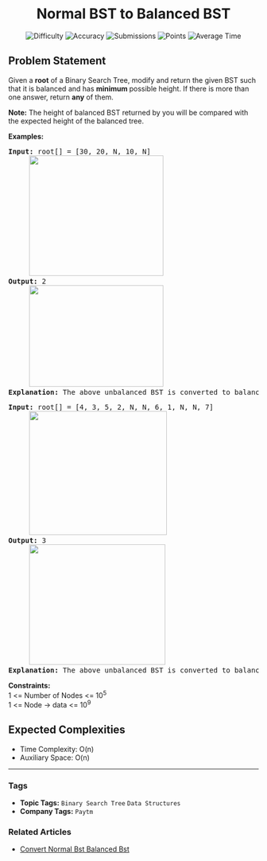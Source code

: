 <h1 align="center">Normal BST to Balanced BST</h1>

<p align="center">
  <img alt="Difficulty" title="Difficulty" src="https://custom-icon-badges.demolab.com/badge/Difficulty: Medium-1F222E?style=for-the-badge&logoColor=white&logo=fire"/>
  <img alt="Accuracy" title="Accuracy" src="https://custom-icon-badges.demolab.com/badge/Accuracy: 66.08%25-1F222E?style=for-the-badge&logoColor=white&logo=target"/>
  <img alt="Submissions" title="Submissions" src="https://custom-icon-badges.demolab.com/badge/Submissions: 59K+-1F222E?style=for-the-badge&logoColor=white&logo=repo"/>
  <img alt="Points" title="Points" src="https://custom-icon-badges.demolab.com/badge/Points: 4-1F222E?style=for-the-badge&logoColor=white&logo=award"/>
  <img alt="Average Time" title="Average Time" src="https://custom-icon-badges.demolab.com/badge/Average%20Time: N/A-1F222E?style=for-the-badge&logoColor=white&logo=clock"/>
</p>

## Problem Statement

Given a <b>root</b> of a Binary Search Tree, modify and return the given BST such that it is balanced and has <b>minimum </b>possible height. If there is more than one answer, return <b>any</b> of them.

<b>Note:</b> The height of balanced BST returned by you will be compared with the expected height of the balanced tree.

<b>Examples:</b>

<pre><b>Input: </b>root[] = [30, 20, N, 10, N]
     <img src="https://media.geeksforgeeks.org/img-practice/prod/addEditProblem/700630/Web/Other/blobid0_1739346405.png" alt="" title="" width="270" height="242"/><br><b>Output: </b>2
     <img src="https://media.geeksforgeeks.org/img-practice/prod/addEditProblem/700630/Web/Other/blobid1_1739346405.png" alt="" title="" width="270" height="204"/><br><b>Explanation:</b> The above unbalanced BST is converted to balanced with the minimum possible height i.e. 2.
</pre>

<pre><b>Input: </b>root[] = [4, 3, 5, 2, N, N, 6, 1, N, N, 7]
     <img src="https://media.geeksforgeeks.org/img-practice/prod/addEditProblem/888005/Web/Other/blobid0_1739474366.png" alt="" title="" width="277" height="249"/>
<b>Output: </b>3
     <img src="https://media.geeksforgeeks.org/img-practice/prod/addEditProblem/888005/Web/Other/blobid1_1739474366.png" alt="" title="" width="274" height="242"/><br><b>Explanation:</b> The above unbalanced BST is converted to balanced with the minimum possible height i.e. 3.</pre>

<b>Constraints:</b><br>1 <= Number of Nodes <= 10<sup>5</sup><br>1 <= Node -> data <= 10<sup>9</sup>

## Expected Complexities
- Time Complexity: O(n)
- Auxiliary Space: O(n)

<hr>

### Tags
- **Topic Tags:** `Binary Search Tree` `Data Structures`
- **Company Tags:** `Paytm`

### Related Articles
- [Convert Normal Bst Balanced Bst](https://www.geeksforgeeks.org/convert-normal-bst-balanced-bst/)
